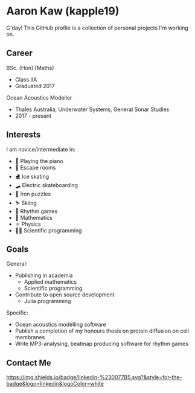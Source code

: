 # Aaron Kaw (kapple19)
G'day! This GitHub profile is a collection of personal projects I'm working on.

## Career
BSc. (Hon) (Maths)
* Class IIA
* Graduated 2017

Ocean Acoustics Modeller
* Thales Australia, Underwater Systems, General Sonar Studies
* 2017 - present

## Interests
I am novice/intermediate in:
* 🎹 Playing the piano
* 🚪 Escape rooms
* ⛸️ Ice skating
* 🛹 Electric skateboarding
* 🧩 Iron puzzles
* ⛷️ Skiing
* 🎵 Rhythm games
* 🥧 Mathematics
* ⚛️ Physics
* 👨‍💻 Scientific programming

## Goals
General:
* Publishing in academia
  * Applied mathematics
  * Scientific programming
* Contribute to open source development
  * Julia programming

Specific:
* Ocean acoustics modelling software
* Publish a completion of my honours thesis on protein diffusion on cell membranes
* Write MP3-analysing, beatmap producing software for rhythm games

## Contact Me
https://img.shields.io/badge/linkedin-%230077B5.svg?&style=for-the-badge&logo=linkedin&logoColor=white
